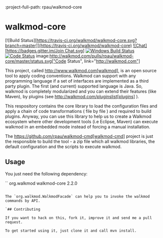 :project-full-path: rpau/walkmod-core

# walkmod-core

[![Build Status][https://travis-ci.org/walkmod/walkmod-core.svg?branch=master]](https://travis-ci.org/walkmod/walkmod-core)
[![Chat][https://badges.gitter.im/Join Chat.svg]](https://gitter.im/{project-full-path}?utm_source=badge&utm_medium=badge&utm_campaign=pr-badge&utm_content=badge)
[![Windows Build Status](https://ci.appveyor.com/api/projects/status/2q35s9gt9bqaw558/branch/dev?svg=true)](https://ci.appveyor.com/project/rpau/walkmod-core)
[![Code Status](http://walkmod.com/pulls/rpau/test/master/status.svg)](http://walkmod.com/rpau/)
image:http://walkmod.com/pulls/rpau/walkmod-core/master/status.svg["Code Status", link="http://walkmod.com"]

This project, called http://www.walkmod.com[walkmod], is an open source tool to apply coding conventions. Walkmod can support with 
any programming language if a set of interfaces are implemented as a third party plugin. The first (and current)
supported language is Java. So, walkmod is completely modularized and you can extend their features (like Maven), 
by plugins (see http://walkmod.com/pluginslist[plugins] ). 

This respository contains the core library to load the configuration files and apply a chain of code transformations ( file by file ) 
and required to build plugins. Anyway, you can use this library to help us to create a Walkmod ecosystem where other development tools
(i.e Eclipse, Maven) can execute walkmod in an embedded mode instead of forcing a manual installation.

The https://github.com/rpau/walkmod-cmd[walkmod-cmd] project is just the responsible to build the tool - a zip file which all walkmod libraries, the default 
configuration and the scripts to execute walkmod. 

## Usage

You just need the following dependency:

``
<dependency>
    <groupId>org.walkmod</groupId>
    <artifactId>walkmod-core</artifactId>
    <version>2.2.0</version>
</dependency>
```

The `org.walkmod.WalkmodFacade` can help you to invoke the walkmod commands by API.

`## Contributing

If you want to hack on this, fork it, improve it and send me a pull request.

To get started using it, just clone it and call mvn install. 


